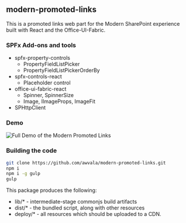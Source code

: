 ## modern-promoted-links

This is a promoted links web part for the Modern SharePoint experience built with React and the Office-UI-Fabric.  

### SPFx Add-ons and tools
* spfx-property-controls
    * PropertyFieldListPicker
    * PropertyFieldListPickerOrderBy
* spfx-controls-react
    * Placeholder control
* office-ui-fabric-react
    * Spinner, SpinnerSize
    * Image, IImageProps, ImageFit
* SPHttpClient

### Demo

![Full Demo of the Modern Promoted Links](/src/assets/ModernPromotedLinks.gif)

### Building the code

```bash
git clone https://github.com/awvala/modern-promoted-links.git
npm i
npm i -g gulp
gulp
```

This package produces the following:

* lib/* - intermediate-stage commonjs build artifacts
* dist/* - the bundled script, along with other resources
* deploy/* - all resources which should be uploaded to a CDN.


